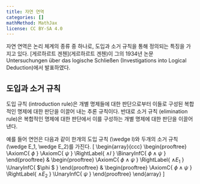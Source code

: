 ```yaml
---
title: 자연 연역
categories: []
mathMethod: MathJax
license: CC BY-SA 4.0
---
```


자연 연역은 논리 체계의 종류 중 하나로, 도입과 소거 규칙을 통해 정의되는 특징을 가지고 있다.
[게르하르트 겐첸](게르하르트 겐첸)이 그의 1934년 논문 Untersuchungen über das logische Schließen (Investigations into Logical Deduction)에서 발표하였다.

## 도입과 소거 규칙
도입 규칙 (introduction rule)은 개별 명제들에 대한 판단으로부터 이들로 구성된 복합적인 명제에 대한 판단을 이끌어 내는 추론 규칙이다.
반대로 소거 규칙 (elimination rule)은 복합적인 명제에 대한 판단에서 이를 구성하는 개별 명제에 대한 판단을 이끌어 낸다.

예를 들어 연언은 다음과 같이 한개의 도입 규칙 \(\wedge I\)와 두개의 소거 규칙 \(\wedge E_1, \wedge E_2\)를 가진다.
\[
\begin{array}{ccc}
\begin{prooftree}
\AxiomC{ $\phi$ }
\AxiomC{ $\psi$ }
\RightLabel{ $\wedge I$ }
\BinaryInfC{ $\phi \wedge \psi$ }
\end{prooftree} &
\begin{prooftree}
\AxiomC{ $\phi \wedge \psi$ }
\RightLabel{ $\wedge E_1$ }
\UnaryInfC{ $\phi $ }
\end{prooftree} &
\begin{prooftree}
\AxiomC{ $\phi \wedge \psi$ }
\RightLabel{ $\wedge E_2$ }
\UnaryInfC{ $\psi$ }
\end{prooftree}
\end{array}
\]

